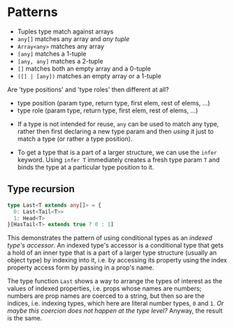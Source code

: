 # Patterns

- Tuples type match against arrays
- `any[]`         matches any array and *any tuple*
- `Array<any>`    matches any array
- `[any]`         matches a 1-tuple
- `[any, any]`    matches a 2-tuple
- `[]`            matches both an empty array and a 0-tuple
- `([] | [any])`  matches an empty array or a 1-tuple



Are 'type positions' and 'type roles' then different at all?
- type position (param type, return type, first elem, rest of elems, …)
- type role (param type, return type, first elem, rest of elems, …)

* If a type is not intended for reuse, `any` can be used to match any type, rather then first declaring a new type param and then *using* it just to match a type (or rather a type position).

* To get a type that is a part of a larger structure, we can use the `infer` keyword. Using `infer T` immediately creates a fresh type param `T` and binds the type at a particular type position to it.




## Type recursion

```ts
type Last<T extends any[]> = {
  0: Last<Tail<T>>
  1: Head<T>
}[HasTail<T> extends true ? 0 : 1]
```

This demonstrates the pattern of using conditional types as an *indexed type's accessor*. An indexed type's accessor is a conditional type that gets a hold of an inner type that is a part of a larger type structure (usually an object type) by indexing into it, i.e. by accessing its property using the index property access form by passing in a prop's name.

The type function `Last` shows a way to arrange the types of interest as the values of indexed properties, i.e. props whose names are numbers; numbers are prop names are coerced to a string, but then so are the indices, i.e. indexing types, which here are literal number types, `0` and `1`. *Or maybe this coercion does not happen at the type level?* Anyway, the result is the same.
